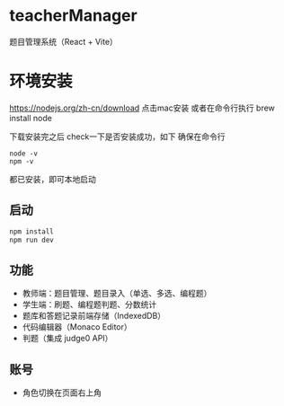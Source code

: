 # teacherManager

题目管理系统（React + Vite）
# 环境安装
https://nodejs.org/zh-cn/download 点击mac安装
或者在命令行执行 brew install node

下载安装完之后 check一下是否安装成功，如下
确保在命令行
```
node -v
npm -v
```
都已安装，即可本地启动
## 启动

```bash
npm install
npm run dev
```

## 功能

- 教师端：题目管理、题目录入（单选、多选、编程题）
- 学生端：刷题、编程题判题、分数统计
- 题库和答题记录前端存储（IndexedDB）
- 代码编辑器（Monaco Editor）
- 判题（集成 judge0 API）

## 账号

- 角色切换在页面右上角 